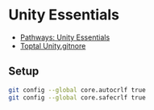 # Unity Essentials

* [Pathways: Unity Essentials](https://learn.unity.com/pathway/unity-essentials)
* [Toptal Unity.gitnore](https://github.com/toptal/gitignore/blob/master/templates/Unity.gitignore)

## Setup

```sh
git config --global core.autocrlf true
git config --global core.safecrlf true
```
